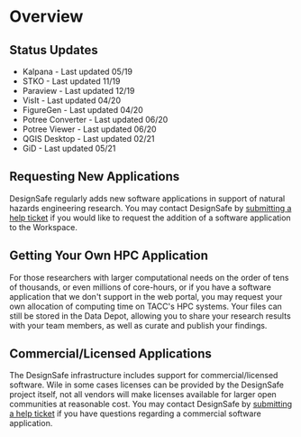 # Overview

## Status Updates

<ul>
<li>Kalpana - Last updated 05/19</li>
<li>STKO - Last updated 11/19</li>
<li>Paraview - Last updated 12/19</li>
<li>VisIt - Last updated 04/20</li>
<li>FigureGen - Last updated 04/20</li>
<li>Potree Converter - Last updated 06/20</li>
<li>Potree Viewer - Last updated 06/20</li>
<li>QGIS Desktop - Last updated 02/21</li>
<li>GiD -  Last updated 05/21</li>
</ul>

## Requesting New Applications

DesignSafe regularly adds new software applications in support of natural hazards engineering research. You may contact DesignSafe by <a href="/help/new-ticket/">submitting a help ticket</a> if you would like to request the addition of a software application to the Workspace.

## Getting Your Own HPC Application

For those researchers with larger computational needs on the order of tens of thousands, or even millions of core-hours, or if you have a software application that we don't support in the web portal, you may request your own allocation of computing time on TACC's HPC systems. Your files can still be stored in the Data Depot, allowing you to share your research results with your team members, as well as curate and publish your findings.

## Commercial/Licensed Applications

The DesignSafe infrastructure includes support for commercial/licensed software. Wile in some cases licenses can be provided by the DesignSafe project itself, not all vendors will make licenses available for larger open communities at reasonable cost. You may contact DesignSafe by <a href="/help/new-ticket/">submitting a help ticket</a> if you have questions regarding a commercial software application.

